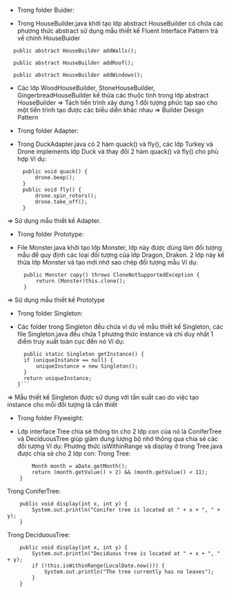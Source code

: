 - Trong folder Buider:
+ Trong HouseBuilder.java khởi tạo lớp abstract HouseBuilder có chứa các phương thức abstract sử dụng mẫu thiết kế Fluent Interface Pattern trả về chính HouseBuider
```
  public abstract HouseBuilder addWalls();
  
  public abstract HouseBuilder addRoof();
  
  public abstract HouseBuilder addWindows();
 ```
+ Các lớp WoodHouseBuilder, StoneHouseBuilder, GingerbreadHouseBuilder kế thừa các thuộc tính trong lớp abstract HouseBuilder
=> Tách tiến trình xây dựng 1 đối tượng phức tạp sao cho một tiến trình tạo được các biểu diễn khác nhau => Builder Design Pattern

- Trong folder Adapter:
+ Trong DuckAdapter.java có 2 hàm quack() và fly(), các lớp Turkey và Drone implements lớp Duck và thay đổi 2 hàm quack() và fly() cho phù hợp
 Ví dụ:
 ```
      public void quack() {
  		  drone.beep();
  	  }
  	  public void fly() {
  		  drone.spin_rotors();
  		  drone.take_off();
  	  }
  ```
=> Sử dụng mẫu thiết kế Adapter.

- Trong folder Prototype:
+ File Monster.java khởi tạo lớp Monster, lớp này được dùng làm đối tượng mẫu để quy định các loại đối tượng của lớp Dragon, Drakon. 2 lớp này kế thừa lớp Monster và tạo mới nhờ sao chép đối tượng mẫu
	Ví dụ:
  ```
	public Monster copy() throws CloneNotSupportedException {
		return (Monster)this.clone();
	}

=> Sử dụng mẫu thiết kế Prototype

- Trong folder Singleton:
+ Các folder trong Singleton đều chứa ví dụ về mẫu thiết kế Singleton, các file Singleton.java đều chứa 1 phương thức instance và chỉ duy nhất 1 điểm truy xuất toàn cục đến nó
	Ví dụ:
  ```
	public static Singleton getInstance() {
	if (uniqueInstance == null) {
		uniqueInstance = new Singleton();
	}
	return uniqueInstance;
  }```

=> Mẫu thiết kế Singleton được sử dụng với tần suất cao do việc tạo instance cho mỗi đối tượng là cần thiết

- Trong folder Flyweight:
+ Lớp interface Tree chia sẻ thông tin cho 2 lớp con của nó là ConiferTree và DeciduousTree giúp giảm dung lượng bộ nhớ thông qua chia sẻ các đối tượng
Ví dụ: Phương thức isWithinRange và display ở trong Tree.java được chia sẻ cho 2 lớp con:
Trong Tree:
```	public default boolean isWithinRange(LocalDate aDate) {
		Month month = aDate.getMonth();
		return (month.getValue() > 2) && (month.getValue() < 11);
	} 
```
Trong ConiferTree:
```
	public void display(int x, int y) {
		System.out.println("Conifer tree is located at " + x + ", " + y);
	}
```
Trong DeciduousTree:
```
	public void display(int x, int y) {
		System.out.println("Deciduous tree is located at " + x + ", " + y);
		if (!this.isWithinRange(LocalDate.now())) {
			System.out.println("The tree currently has no leaves");
		}
	}
 ```
